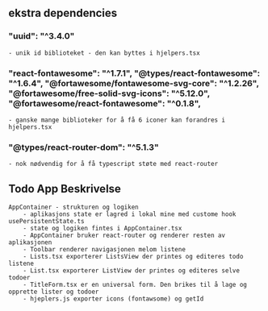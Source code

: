 ## ekstra dependencies
### "uuid": "^3.4.0" 
    - unik id biblioteket - den kan byttes i hjelpers.tsx
### "react-fontawesome": "^1.7.1", "@types/react-fontawesome": "^1.6.4",     "@fortawesome/fontawesome-svg-core": "^1.2.26", "@fortawesome/free-solid-svg-icons": "^5.12.0",  "@fortawesome/react-fontawesome": "^0.1.8",
    - ganske mange biblioteker for å få 6 iconer kan forandres i hjelpers.tsx

### "@types/react-router-dom": "^5.1.3" 
    - nok nødvendig for å få typescript støte med react-router

## Todo App Beskrivelse

    AppContainer - strukturen og logiken 
        - aplikasjons state er lagred i lokal mine med custome hook usePersistentState.ts
        - state og logiken fintes i AppContainer.tsx
        - AppContainer bruker react-router og renderer resten av aplikasjonen
        - Toolbar renderer navigasjonen melom listene
        - Lists.tsx exporterer ListsView der printes og editeres todo listene 
        - List.tsx exporterer ListView der printes og editeres selve todoer 
        - TitleForm.tsx er en universal form. Den brikes til å lage og opprette lister og todoer 
        - hjeplers.js exporter icons (fontawsome) og getId 

